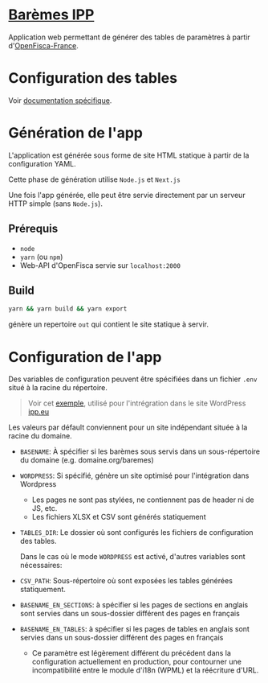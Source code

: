 # [Barèmes IPP](http://baremes-ipp.pagnoux.eu/)

Application web permettant de générer des tables de paramètres à partir d'[OpenFisca-France](https://github.com/openfisca/openfisca-france).

# Configuration des tables

Voir [documentation spécifique](./config-doc.md).

# Génération de l'app

L'application est générée sous forme de site HTML statique à partir de la configuration YAML.

Cette phase de génération utilise `Node.js` et `Next.js`

Une fois l'app générée, elle peut être servie directement par un serveur HTTP simple (sans `Node.js`).

## Prérequis

- `node`
- `yarn` (ou `npm`)
- Web-API d'OpenFisca servie sur `localhost:2000`

## Build

```sh
yarn && yarn build && yarn export
```

génère un repertoire `out` qui contient le site statique à servir.

# Configuration de l'app

Des variables de configuration peuvent être spécifiées dans un fichier `.env` situé à la racine du répertoire.
> Voir cet [exemple](https://github.com/fpagnoux/baremes-ipp-views/blob/master/.env-prod.wp), utilisé pour l'intrégration dans le site WordPress [ipp.eu](https://ipp.eu/)

Les valeurs par défault conviennent pour un site indépendant située à la racine du domaine.

- `BASENAME`: À spécifier si les barèmes sous servis dans un sous-répertoire du domaine (e.g. domaine.org/baremes)
- `WORDPRESS`: Si spécifié, génère un site optimisé pour l'intégration dans Wordpress
  - Les pages ne sont pas stylées, ne contiennent pas de header ni de JS, etc.
  - Les fichiers XLSX et CSV sont générés statiquement
- `TABLES_DIR`: Le dossier où sont configurés les fichiers de configuration des tables.

  Dans le cas où le mode `WORDPRESS` est activé, d'autres variables sont nécessaires:

- `CSV_PATH`: Sous-répertoire où sont exposées les tables générées statiquement.
- `BASENAME_EN_SECTIONS`: à spécifier si les pages de sections en anglais sont servies dans un sous-dossier différent des pages en français
- `BASENAME_EN_TABLES`: à spécifier si les pages de tables en anglais sont servies dans un sous-dossier différent des pages en français
  - Ce paramètre est légèrement différent du précédent dans la configuration actuellement en production, pour contourner une incompatibilité entre le module d'i18n (WPML) et la réécriture d'URL.

